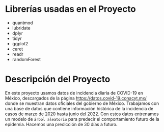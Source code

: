 # Librerías usadas en el Proyecto
* quantmod
* lubridate
* dplyr
* tidyr
* ggplot2
* caret
* readr
* randomForest

# Descripción del Proyecto 

En este proyecto usamos datos de incidencia diaria de COVID-19 en México, descargados de la página https://datos.covid-19.conacyt.mx/ donde se muestran datos oficiales del gobierno de México. Trabajamos con una base de datos que contiene información histórica de la incidencia de casos de marzo de 2020 hasta junio del 2022. Con estos datos entrenamos un modelo de `árbol aleatorio` para predecir el comportamiento futuro de la epidemia. Hacemos una predicción de 30 días a futuro. 